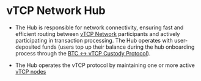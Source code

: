 # vTCP Network Hub

- The Hub is responsible for network connectivity, ensuring fast and efficient routing between [vTCP Network](/architecture/common/entities/vtcp_network.md) participants and actively participating in transaction processing. The Hub operates with user-deposited funds (users top up their balance during the hub onboarding process through the [BTC <-> vTCP Custody Protocol](/architecture/btc-federation/protocols/BTC%20<->%20vTCP%20Custody%20Protocol.md)). 

- The Hub operates the vTCP protocol by maintaining one or more active [vTCP nodes](/architecture/common/entities/vtcp_network_node.md)